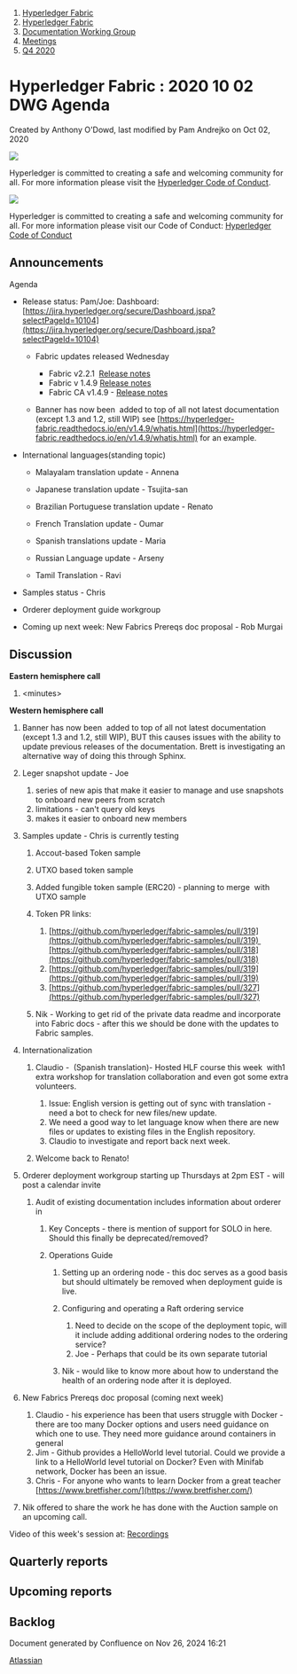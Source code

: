 1. [Hyperledger Fabric](index.html)
2. [Hyperledger Fabric](Hyperledger-Fabric_22839309.html)
3. [Documentation Working Group](Documentation-Working-Group_22839782.html)
4. [Meetings](Meetings_22839778.html)
5. [Q4 2020](Q4-2020_22842281.html)

# Hyperledger Fabric : 2020 10 02 DWG Agenda

Created by Anthony O'Dowd, last modified by Pam Andrejko on Oct 02, 2020

![](https://wiki.hyperledger.org/download/attachments/2392771/welcome.png?version=2&modificationDate=1572450107000&api=v2)

Hyperledger is committed to creating a safe and welcoming community for all. For more information please visit the [Hyperledger Code of Conduct](https://lf-hyperledger.atlassian.net/wiki/spaces/HYP/pages/19595281/Hyperledger+Code+of+Conduct).

![](https://wiki.hyperledger.org/download/attachments/29034696/Antitrustnotice.png?version=1&modificationDate=1581695654000&api=v2)

Hyperledger is committed to creating a safe and welcoming community for all. For more information please visit our Code of Conduct: [Hyperledger Code of Conduct](https://lf-hyperledger.atlassian.net/wiki/spaces/HYP/pages/19595281/Hyperledger+Code+of+Conduct)

## Announcements

Agenda

- Release status: Pam/Joe: Dashboard: [https://jira.hyperledger.org/secure/Dashboard.jspa?selectPageId=10104](https://jira.hyperledger.org/secure/Dashboard.jspa?selectPageId=10104)
  
  - Fabric updates released Wednesday
    
    - Fabric v2.2.1  [Release notes](https://github.com/hyperledger/fabric/releases/tag/v2.2.1)
    - Fabric v 1.4.9 [Release notes](https://github.com/hyperledger/fabric/releases/tag/v1.4.9)
    - Fabric CA v1.4.9 - [Release notes](https://github.com/hyperledger/fabric-ca/releases/tag/v1.4.9)
  - Banner has now been  added to top of all not latest documentation (except 1.3 and 1.2, still WIP) see [https://hyperledger-fabric.readthedocs.io/en/v1.4.9/whatis.html](https://hyperledger-fabric.readthedocs.io/en/v1.4.9/whatis.html) for an example.
- International languages(standing topic)
  
  - Malayalam translation update - Annena
  - Japanese translation update - Tsujita-san
  - Brazilian Portuguese translation update - Renato
  - French Translation update - Oumar
  - Spanish translations update - Maria
  - Russian Language update - Arseny
    
  - Tamil Translation - Ravi
- Samples status - Chris
- Orderer deployment guide workgroup
- Coming up next week: New Fabrics Prereqs doc proposal - Rob Murgai

## Discussion

**Eastern hemisphere call**

1. &lt;minutes&gt;

**Western hemisphere call**

1. Banner has now been  added to top of all not latest documentation (except 1.3 and 1.2, still WIP), BUT this causes issues with the ability to update previous releases of the documentation. Brett is investigating an alternative way of doing this through Sphinx.
2. Leger snapshot update - Joe
   
   1. series of new apis that make it easier to manage and use snapshots to onboard new peers from scratch
   2. limitations - can't query old keys
   3. makes it easier to onboard new members
3. Samples update - Chris is currently testing
   
   1. Accout-based Token sample
   2. UTXO based token sample
   3. Added fungible token sample (ERC20) - planning to merge  with UTXO sample
   4. Token PR links:
      
      1. [https://github.com/hyperledger/fabric-samples/pull/319](https://github.com/hyperledger/fabric-samples/pull/319) [https://github.com/hyperledger/fabric-samples/pull/318](https://github.com/hyperledger/fabric-samples/pull/318)
      2. [https://github.com/hyperledger/fabric-samples/pull/319](https://github.com/hyperledger/fabric-samples/pull/319)
      3. [https://github.com/hyperledger/fabric-samples/pull/327](https://github.com/hyperledger/fabric-samples/pull/327)
   5. Nik - Working to get rid of the private data readme and incorporate into Fabric docs - after this we should be done with the updates to Fabric samples.
4. Internationalization
   
   1. Claudio -  (Spanish translation)- Hosted HLF course this week  with1 extra workshop for translation collaboration and even got some extra volunteers.
      
      1. Issue: English version is getting out of sync with translation - need a bot to check for new files/new update.
      2. We need a good way to let language know when there are new files or updates to existing files in the English repository.
      3. Claudio to investigate and report back next week.
   2. Welcome back to Renato!
5. Orderer deployment workgroup starting up Thursdays at 2pm EST - will post a calendar invite
   
   1. Audit of existing documentation includes information about orderer in
      
      1. Key Concepts - there is mention of support for SOLO in here. Should this finally be deprecated/removed?
      2. Operations Guide
         
         1. Setting up an ordering node - this doc serves as a good basis but should ultimately be removed when deployment guide is live.
         2. Configuring and operating a Raft ordering service
            
            1. Need to decide on the scope of the deployment topic, will it include adding additional ordering nodes to the ordering service?
            2. Joe - Perhaps that could be its own separate tutorial
         3. Nik - would like to know more about how to understand the health of an ordering node after it is deployed.
6. New Fabrics Prereqs doc proposal (coming next week)
   
   1. Claudio - his experience has been that users struggle with Docker - there are too many Docker options and users need guidance on which one to use. They need more guidance around containers in general
   2. Jim - Github provides a HelloWorld level tutorial. Could we provide a link to a HelloWorld level tutorial on Docker? Even with Minifab network, Docker has been an issue.
   3. Chris - For anyone who wants to learn Docker from a great teacher [https://www.bretfisher.com/](https://www.bretfisher.com/)
7. Nik offered to share the work he has done with the Auction sample on an upcoming call.

Video of this week's session at: [Recordings](https://lf-hyperledger.atlassian.net/wiki/display/fabric/Recordings)

## Quarterly reports

## Upcoming reports

## Backlog

Document generated by Confluence on Nov 26, 2024 16:21

[Atlassian](http://www.atlassian.com/)
